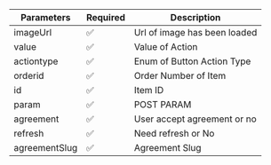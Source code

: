 
| Parameters      	| Required 	                        | Description                                     	                |
|-----------------	|----------	                        |-------------------------------------------------	                |
| imageUrl          | :white_check_mark:      	        | Url of image has been loaded                                      |
| value     	    | :white_check_mark:      	        | Value of Action                                    	            |
| actiontype        | :white_check_mark:     	        | Enum of Button Action Type                                        |
| orderid     	    | :white_check_mark:      	        | Order Number of Item                                    	        |
| id        	    | :white_check_mark:      	        | Item ID                                    	                    |
| param        	    | :white_check_mark:      	        | POST PARAM                                    	                |
| agreement    	    | :white_check_mark:      	        | User accept agreement or no                  	                    |
| refresh     	    | :white_check_mark:      	        | Need refresh or No                                                |
| agreementSlug     | :white_check_mark:      	        | Agreement Slug                                   	                |

